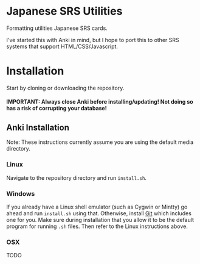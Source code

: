 # Japanese SRS Utilities
Formatting utilities Japanese SRS cards.

I've started this with Anki in mind, but I hope to port this to other SRS systems that support HTML/CSS/Javascript.

# Installation

Start by cloning or downloading the repository.

#### IMPORTANT: Always close Anki before installing/updating! Not doing so has a risk of corrupting your database! 

## Anki Installation

Note: These instructions currently assume you are using the default media directory.

### Linux

Navigate to the repository directory and run `install.sh`.

### Windows

If you already have a Linux shell emulator (such as Cygwin or Mintty) go ahead and run `install.sh` using that. Otherwise, install [Git](https://git-scm.org) which includes one for you. Make sure during installation that you allow it to be the default program for running `.sh` files. Then refer to the Linux instructions above.

### OSX

TODO

